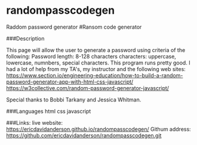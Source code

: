 # randompasscodegen
Raddom password generator
#Ransom code generator

###Description

This page will allow the user to generate a password using criteria of the following:
Password length:  8-128 characters
characters:  uppercase, lowercase, numnbers, special characters.
This program runs pretty good.  I had a lot of help from my TA's, my instructor and the following web sites:
   https://www.section.io/engineering-education/how-to-build-a-random-password-generator-app-with-html-css-javascript/
https://w3collective.com/random-password-generator-javascript/

Special thanks to Bobbi Tarkany and Jessica Whitman. 


###Languages
html
css
javascript

###Links:
live website: https://ericdavidanderson.github.io/randompasscodegen/
Githum address:  https://github.com/ericdavidanderson/randompasscodegen.git

